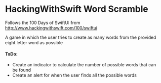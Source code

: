 #  HackingWithSwift Word Scramble

Follows the 100 Days of SwiftUI from http://www.hackingwithswift.com/100/swiftui

A game in which the user tries to create as many words from the provided eight letter word as possible

#### ToDo:
- Create an indicator to calculate the number of possible words that can be found
- Create an alert for when the user finds all the possible words

